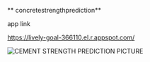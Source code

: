 ** concretestrengthprediction** 
 


app link 

 https://lively-goal-366110.el.r.appspot.com/
 
![CEMENT STRENGTH PREDICTION PICTURE](https://user-images.githubusercontent.com/105592316/198953187-95837ff6-95ad-4fa3-933f-f8dde4f61f5b.jpg)
